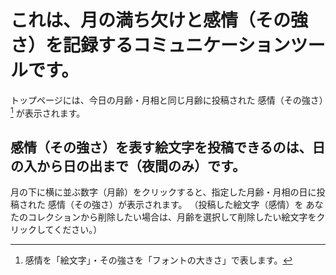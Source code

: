 # これは、月の満ち欠けと感情（その強さ）を記録するコミュニケーションツールです。
トップページには、今日の月齢・月相と同じ月齢に投稿された 感情（その強さ）[^1] が表示されます。
[^1]:感情を「絵文字」・その強さを「フォントの大きさ」で表します。

## 感情（その強さ）を表す絵文字を投稿できるのは、日の入から日の出まで（夜間のみ）です。
月の下に横に並ぶ数字（月齢）をクリックすると、指定した月齢・月相の日に投稿された 感情（その強さ）が表示されます。
（投稿した絵文字（感情）を あなたのコレクションから削除したい場合は、月齢を選択して削除したい絵文字をクリックしてください。）